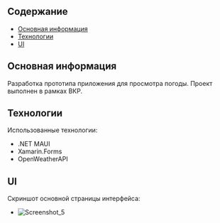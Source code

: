 ## Содержание
* [Основная информация](#основная-информация)
* [Технологии](#технологии)
* [UI](#ui)

## Основная информация
Разработка прототипа приложения для просмотра погоды. Проект выполнен в рамках ВКР.
	
## Технологии
Использованные технологии:
* .NET MAUI
* Xamarin.Forms
* OpenWeatherAPI

## UI
Скриншот основной страницы интерфейса:
* ![Screenshot_5](https://github.com/leekyooroff/WeatherApp/assets/79461763/e1779997-b84c-4d8a-b689-cbd688939015)
